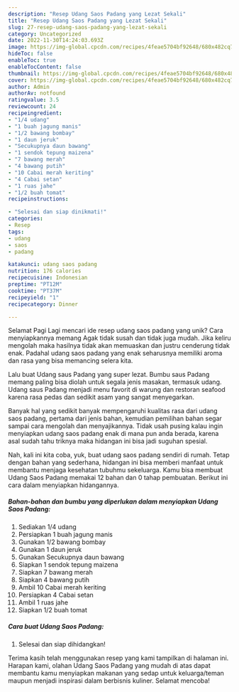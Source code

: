 ```yaml
---
description: "Resep Udang Saos Padang yang Lezat Sekali"
title: "Resep Udang Saos Padang yang Lezat Sekali"
slug: 27-resep-udang-saos-padang-yang-lezat-sekali
category: Uncategorized
date: 2022-11-30T14:24:03.693Z
image: https://img-global.cpcdn.com/recipes/4feae5704bf92648/680x482cq70/udang-saos-padang-foto-resep-utama.jpg
hideToc: false
enableToc: true
enableTocContent: false
thumbnail: https://img-global.cpcdn.com/recipes/4feae5704bf92648/680x482cq70/udang-saos-padang-foto-resep-utama.jpg
cover: https://img-global.cpcdn.com/recipes/4feae5704bf92648/680x482cq70/udang-saos-padang-foto-resep-utama.jpg
author: Admin
authorAv: notfound
ratingvalue: 3.5
reviewcount: 24
recipeingredient:
- "1/4 udang"
- "1 buah jagung manis"
- "1/2 bawang bombay"
- "1 daun jeruk"
- "Secukupnya daun bawang"
- "1 sendok tepung maizena"
- "7 bawang merah"
- "4 bawang putih"
- "10 Cabai merah keriting"
- "4 Cabai setan"
- "1 ruas jahe"
- "1/2 buah tomat"
recipeinstructions:

- "Selesai dan siap dinikmati!"
categories:
- Resep
tags:
- udang
- saos
- padang

katakunci: udang saos padang 
nutrition: 176 calories
recipecuisine: Indonesian
preptime: "PT12M"
cooktime: "PT37M"
recipeyield: "1"
recipecategory: Dinner

---
```



Selamat Pagi Lagi mencari ide resep udang saos padang yang unik? Cara menyiapkannya memang Agak tidak susah dan tidak juga mudah. Jika keliru mengolah maka hasilnya tidak akan memuaskan dan justru cenderung tidak enak. Padahal udang saos padang yang enak seharusnya memiliki aroma dan rasa yang bisa memancing selera kita.


Lalu buat Udang saus Padang yang super lezat. Bumbu saus Padang memang paling bisa diolah untuk segala jenis masakan, termasuk udang. Udang saus Padang menjadi menu favorit di warung dan restoran seafood karena rasa pedas dan sedikit asam yang sangat menyegarkan.

Banyak hal yang sedikit banyak mempengaruhi kualitas rasa dari udang saos padang, pertama dari jenis bahan, kemudian pemilihan bahan segar sampai cara mengolah dan menyajikannya. Tidak usah pusing kalau ingin menyiapkan udang saos padang enak di mana pun anda berada, karena asal sudah tahu triknya maka hidangan ini bisa jadi suguhan spesial.


Nah, kali ini kita coba, yuk, buat udang saos padang sendiri di rumah. Tetap dengan bahan yang sederhana, hidangan ini bisa memberi manfaat untuk membantu menjaga kesehatan tubuhmu sekeluarga. Kamu bisa membuat Udang Saos Padang memakai 12 bahan dan 0 tahap pembuatan. Berikut ini cara dalam menyiapkan hidangannya.

<!--inarticleads1-->

##### Bahan-bahan dan bumbu yang diperlukan dalam menyiapkan Udang Saos Padang:

1. Sediakan 1/4 udang
1. Persiapkan 1 buah jagung manis
1. Gunakan 1/2 bawang bombay
1. Gunakan 1 daun jeruk
1. Gunakan Secukupnya daun bawang
1. Siapkan 1 sendok tepung maizena
1. Siapkan 7 bawang merah
1. Siapkan 4 bawang putih
1. Ambil 10 Cabai merah keriting
1. Persiapkan 4 Cabai setan
1. Ambil 1 ruas jahe
1. Siapkan 1/2 buah tomat




<!--inarticleads2-->

##### Cara buat Udang Saos Padang:


1. Selesai dan siap dihidangkan!



Terima kasih telah menggunakan resep yang kami tampilkan di halaman ini. Harapan kami, olahan Udang Saos Padang yang mudah di atas dapat membantu kamu menyiapkan makanan yang sedap untuk keluarga/teman maupun menjadi inspirasi dalam berbisnis kuliner. Selamat mencoba!
